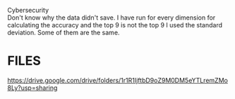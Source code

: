 Cybersecurity<br>
Don't know why the data didn't save.
I have run for every dimension for calculating the accuracy and the top 9 is not the top 9 I used the standard deviation. Some of them are the same.
# FILES
https://drive.google.com/drive/folders/1r1R1IjftbD9oZ9M0DM5eYTLremZMo8Ly?usp=sharing
